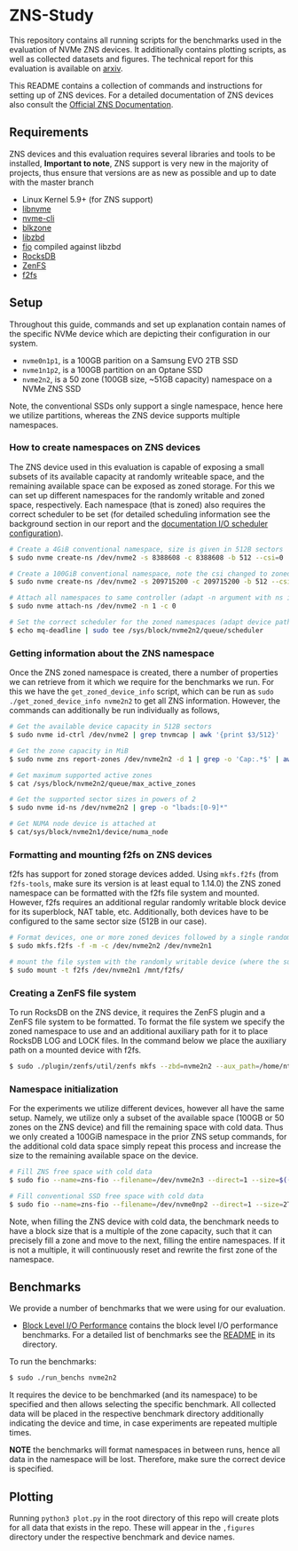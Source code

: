 # ZNS-Study

This repository contains all running scripts for the benchmarks used in the evaluation of NVMe ZNS devices. It
additionally contains plotting scripts, as well as collected datasets and figures. The technical report for this
evaluation is available on [arxiv](https://arxiv.org/abs/2206.01547).

This README contains a collection of commands and instructions for setting up of ZNS devices. For a detailed
documentation of ZNS devices also consult the [Official ZNS Documentation](https://zonedstorage.io/docs/introduction).

## Requirements

ZNS devices and this evaluation requires several libraries and tools to be installed, **Important to note**, ZNS
support is very new in the majority of projects, thus ensure that versions are as new as possible and up to date with
the master branch

- Linux Kernel 5.9+ (for ZNS support)
- [libnvme](https://github.com/linux-nvme/libnvme)
- [nvme-cli](https://github.com/linux-nvme/nvme-cli)
- [blkzone](https://github.com/util-linux/util-linux)
- [libzbd](https://github.com/westerndigitalcorporation/libzbd)
- [fio](https://github.com/axboe/fio) compiled against libzbd
- [RocksDB](https://github.com/facebook/rocksdb)
- [ZenFS](https://github.com/westerndigitalcorporation/zenfs)
- [f2fs](https://git.kernel.org/pub/scm/linux/kernel/git/jaegeuk/f2fs-tools.git)

## Setup

Throughout this guide, commands and set up explanation contain names of the specific NVMe device which are depicting
their configuration in our system.

- `nvme0n1p1`, is a 100GB parition on a Samsung EVO 2TB SSD
- `nvme1n1p2`, is a 100GB partition on an Optane SSD
- `nvme2n2`, is a 50 zone (100GB size, ~51GB capacity) namespace on a NVMe ZNS SSD

Note, the conventional SSDs only support a single namespace, hence here we utilize partitions, whereas the ZNS device
supports multiple namespaces.

### How to create namespaces on ZNS devices

The ZNS device used in this evaluation is capable of exposing a small subsets of its available capacity at randomly
writeable space, and the remaining available space can be exposed as zoned storage. For this we can set up different
namespaces for the randomly writable and zoned space, respectively. Each namespace (that is zoned) also requires the
correct scheduler to be set (for detailed scheduling information see the background section in our report and the
[documentation I/O scheduler configuration](https://zonedstorage.io/docs/linux/sched#block-io-scheduler-configuration)).

```bash
# Create a 4GiB conventional namespace, size is given in 512B sectors
$ sudo nvme create-ns /dev/nvme2 -s 8388608 -c 8388608 -b 512 --csi=0

# Create a 100GiB conventional namespace, note the csi changed to zoned
$ sudo nvme create-ns /dev/nvme2 -s 209715200 -c 209715200 -b 512 --csi=2

# Attach all namespaces to same controller (adapt -n argument with ns id)
$ sudo nvme attach-ns /dev/nvme2 -n 1 -c 0

# Set the correct scheduler for the zoned namespaces (adapt device path for each ns)
$ echo mq-deadline | sudo tee /sys/block/nvme2n2/queue/scheduler
```

### Getting information about the ZNS namespace

Once the ZNS zoned namespace is created, there a number of properties we can retrieve from it which we require for the
benchmarks we run. For this we have the `get_zoned_device_info` script, which can be run as `sudo
./get_zoned_device_info nvme2n2` to get all ZNS information. However, the commands can additionally be run individually
as follows,

```bash
# Get the available device capacity in 512B sectors
$ sudo nvme id-ctrl /dev/nvme2 | grep tnvmcap | awk '{print $3/512}'

# Get the zone capacity in MiB 
$ sudo nvme zns report-zones /dev/nvme2n2 -d 1 | grep -o 'Cap:.*$' | awk '{print strtonum($2)*512/1024/1024}'

# Get maximum supported active zones
$ cat /sys/block/nvme2n2/queue/max_active_zones

# Get the supported sector sizes in powers of 2
$ sudo nvme id-ns /dev/nvme2n2 | grep -o "lbads:[0-9]*"

# Get NUMA node device is attached at
$ cat/sys/block/nvme2n1/device/numa_node
```

### Formatting and mounting f2fs on ZNS devices

f2fs has support for zoned storage devices added. Using `mkfs.f2fs` (from `f2fs-tools`, make sure its version is at
least equal to 1.14.0) the ZNS zoned namespace can be formatted with the f2fs file system and mounted. However, f2fs
requires an additional regular randomly writable block device for its superblock, NAT table, etc. Additionally, both
devices have to be configured to the same sector size (512B in our case).

```bash
# Format devices, one or more zoned devices followed by a single randomly writable block device
$ sudo mkfs.f2fs -f -m -c /dev/nvme2n2 /dev/nvme2n1

# mount the file system with the randomly writable device (where the superblock is)
$ sudo mount -t f2fs /dev/nvme2n1 /mnt/f2fs/
```

### Creating a ZenFS file system 

To run RocksDB on the ZNS device, it requires the ZenFS plugin and a ZenFS file system to be formatted. To format the
file system we specify the zoned namespace to use and an additional auxiliary path for it to place RocksDB LOG and LOCK
files. In the command below we place the auxiliary path on a mounted device with f2fs.

```bash
$ sudo ./plugin/zenfs/util/zenfs mkfs --zbd=nvme2n2 --aux_path=/home/nty/rocksdb_aux_path/zenfs2n2
```

### Namespace initialization

For the experiments we utilize different devices, however all have the same setup. Namely, we utilize only a subset of
the available space (100GB or 50 zones on the ZNS device) and fill the remaining space with cold data. Thus we only
created a 100GiB namespace in the prior ZNS setup commands, for the additional cold data space simply repeat this
process and increase the size to the remaining available space on the device. 

```bash
# Fill ZNS free space with cold data
$ sudo fio --name=zns-fio --filename=/dev/nvme2n3 --direct=1 --size=$((4194304*512*`cat /sys/block/nvme2n3/queue/nr_zones`)) --ioengine=libaio --zonemode=zbd --iodepth=8 --rw=write --bs=512K

# Fill conventional SSD free space with cold data
$ sudo fio --name=zns-fio --filename=/dev/nvme0np2 --direct=1 --size=2T --ioengine=libaio --iodepth=8 --rw=write --bs=512K
```

Note, when filling the ZNS device with cold data, the benchmark needs to have a block size that is a multiple of the
zone capacity, such that it can precisely fill a zone and move to the next, filling the entire namespaces. If it is not
a multiple, it will continuously reset and rewrite the first zone of the namespace.

## Benchmarks

We provide a number of benchmarks that we were using for our evaluation.

- [Block Level I/O Performance](IO_Performance) contains the block level I/O performance benchmarks. For a detailed list
  of benchmarks see the [README](IO_Performance/README.md) in its directory.

To run the benchmarks:

```bash
$ sudo ./run_benchs nvme2n2
```

It requires the device to be benchmarked (and its namespace) to be specified and then allows selecting the specific
benchmark. All collected data will be placed in the respective benchmark directory additionally indicating the device
and time, in case experiments are repeated multiple times.

**NOTE** the benchmarks will format namespaces in between runs, hence all data in the namespace will be lost. Therefore,
make sure the correct device is specified.

## Plotting

Running `python3 plot.py` in the root directory of this repo will create plots for all data that exists in the repo.
These will appear in the `,figures` directory under the respective benchmark and device names.
